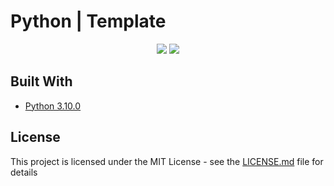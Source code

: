 # Python | Template

<p align="center"><a href="https://github.com/CodeHunter00/template/releases"><img src="https://img.shields.io/github/v/release/CodeHunter00/template?display_name=tag&label=Release"></a>
  <a href="https://github.com/CodeHunter00/template"><img src="https://img.shields.io/github/license/CodeHunter00/template?color=critical&label=License"></a>
</p>

## Built With

* [Python 3.10.0](https://www.python.org/)

## License

This project is licensed under the MIT License - see the [LICENSE.md](LICENSE) file for details
